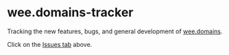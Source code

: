 # wee.domains-tracker
Tracking the new features, bugs, and general development of [wee.domains](https://wee.domains).

Click on the [Issues tab](https://github.com/timbowhite/wee.domains-tracker/issues) above.
